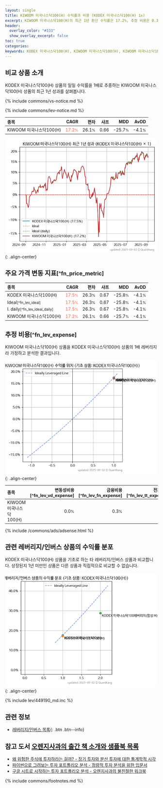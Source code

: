 ```yaml
---
layout: single
title: KIWOOM 미국나스닥100(H) 수익률과 비용 (KODEX 미국나스닥100(H) 1x)
excerpt: KIWOOM 미국나스닥100(H)의 최근 1년 환산 수익률은 17.2%, 추정 비용은 0.3%입니다.
header:
  overlay_color: "#333"
  show_overlay_excerpt: false
toc: true
categories:
keywords: KODEX 미국나스닥100(H), KIWOOM 미국나스닥100(H), KIWOOM 미국나스닥100(H) KODEX 미국나스닥100(H) 비교, 453080, 449190, 453080 453080 비교
---
```


## 비교 상품 소개


KODEX 미국나스닥100(H) 상품의 일일 수익률을 1배로 추종하는 KIWOOM 미국나스닥100(H) 상품의 최근 1년 성과를 살펴봅니다.





{% include commons/vs-notice.md %}

{% include commons/lev-notice.md %}

| **종목** | **CAGR** | **편차** | **샤프** | **MDD** | **AvDD** |
| :------------ | ------: | -----------: | -------: | ------: | -------: |
| KIWOOM 미국나스닥100(H) | <span style="color: tomato">17.2<small>%</small></span> | 26.1<small>%</small> | 0.66 | -25.7<small>%</small> | -4.1<small>%</small> |

<!-- more -->


![KIWOOM 미국나스닥100(H)](/lev/images/453080.png){: .align-center}


## 주요 가격 변동 지표<small>[^fn_price_metric]</small>


| **종목** | **CAGR** | **편차** | **샤프** | **MDD** | **AvDD** |
| :------------ | ------: | -----------: | -------: | ------: | -------: |
| KODEX 미국나스닥100(H) | <span style="color: tomato">17.5<small>%</small></span> | 26.3<small>%</small> | 0.67 | -25.8<small>%</small> | -4.1<small>%</small> |
| Ideal<small>[^fn_lev_ideal]</small> | <span style="color: tomato">17.5<small>%</small></span> | 26.3<small>%</small> | 0.67 | -25.8<small>%</small> | -4.1<small>%</small> |
| I. daily<small>[^fn_lev_ideal_daily]</small> | <span style="color: tomato">17.5<small>%</small></span> | 26.3<small>%</small> | 0.67 | -25.8<small>%</small> | -4.1<small>%</small> |
| KIWOOM 미국나스닥100(H) | <span style="color: tomato">17.2<small>%</small></span> | 26.1<small>%</small> | 0.66 | -25.7<small>%</small> | -4.1<small>%</small> |


## 추정 비용<small>[^fn_lev_expense]</small><a id="expense"></a>

KIWOOM 미국나스닥100(H) 상품을 KODEX 미국나스닥100(H) 상품의 1배 레버리지라 가정하고 분석한 결과입니다.

![KIWOOM 미국나스닥100(H)](/lev/images/453080_ideal.png){: .align-center}

| **종목** | **변동성비용**[^fn_lev_vd_expense] | **금융비용**[^fn_lev_fn_expense] | **전체비용**[^fn_lev_tt_expense] |
| :------------ | ------: | -----------: | -------: |
| KIWOOM 미국나스닥100(H) | 0.0<small>%</small> | 0.3<small>%</small> | 0.3<small>%</small> |

{% include /commons/ads/adsense.html %}



## 관련 레버리지/인버스 상품의 수익률 분포

KODEX 미국나스닥100(H) 상품을 기초로 하는 타 레버리지/인버스 상품과 비교합니다. 상장된지 1년 미만인 상품은 다른 상품과 직접적으로 비교할 수 없습니다.

![KODEX 미국나스닥100(H)](/lev/images/449190_ideal.png){: .align-center}

{% include lev/449190_md.inc %}


## 관련 정보

- [레버리지/인버스 목록](/lev/){: .btn .btn--info}


## 참고 도서 [오렌지사과의 출간 책 소개와 샘플북 목록](https://kongdori.tistory.com/691)

- [왜 위험한 주식에 투자하라는 걸까? - 장기 투자와 분산 투자에 대한 통계학적 시각](https://kongdori.tistory.com/421)
- [파이썬으로 그려보는 투자 포트폴리오 분석  - 정량적 투자 분석을 위한 입문서](https://kongdori.tistory.com/643)
- [구글 시트로 시작하는 투자 포트폴리오 분석 - 오렌지사과의 불친절한 워크북](https://kongdori.tistory.com/449)

{% include commons/footnotes.md %}